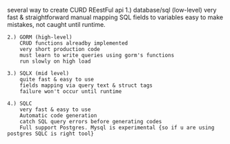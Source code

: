 several way to create CURD REestFul api
    1.) database/sql (low-level)
        very fast & straightforward
        manual mapping SQL fields to variables
        easy to make mistakes, not caught until runtime.

    2.) GORM (high-level)
        CRUD functions alreadby implemented
        very short production code
        must learn to write queries using gorm's functions
        run slowly on high load

    3.) SQLX (mid level)
        quite fast & easy to use
        fields mapping via query text & struct tags
        failure won't occur until runtime

    4.) SQLC
        very fast & easy to use
        Automatic code generation
        catch SQL query errors before generating codes
        Full support Postgres. Mysql is experimental {so if u are using postgres SQLC is right tool} 